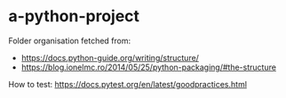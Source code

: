 # a-python-project

Folder organisation fetched from:
* https://docs.python-guide.org/writing/structure/
* https://blog.ionelmc.ro/2014/05/25/python-packaging/#the-structure

How to test: https://docs.pytest.org/en/latest/goodpractices.html
